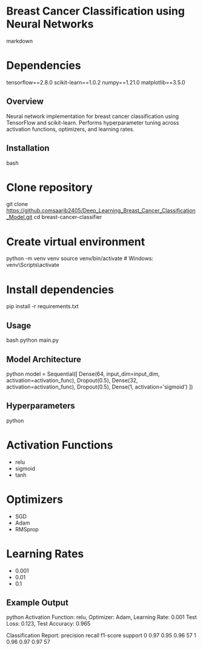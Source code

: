 # Breast Cancer Classification using Neural Networks

markdown
# Dependencies
tensorflow==2.8.0
scikit-learn==1.0.2
numpy==1.21.0
matplotlib==3.5.0


## Overview
Neural network implementation for breast cancer classification using TensorFlow and scikit-learn. Performs hyperparameter tuning across activation functions, optimizers, and learning rates.

## Installation

bash
# Clone repository
git clone https://github.comsaarib2405/Deep_Learning_Breast_Cancer_Classification_Model.git
cd breast-cancer-classifier

# Create virtual environment
python -m venv venv
source venv/bin/activate  # Windows: venv\Scripts\activate

# Install dependencies
pip install -r requirements.txt


## Usage

bash
python main.py


## Model Architecture
python
model = Sequential([
    Dense(64, input_dim=input_dim, activation=activation_func),
    Dropout(0.5),
    Dense(32, activation=activation_func),
    Dropout(0.5),
    Dense(1, activation='sigmoid')
])


## Hyperparameters
python
# Activation Functions
- relu
- sigmoid
- tanh

# Optimizers
- SGD
- Adam
- RMSprop

# Learning Rates
- 0.001
- 0.01
- 0.1


## Example Output
python
Activation Function: relu, Optimizer: Adam, Learning Rate: 0.001
Test Loss: 0.123, Test Accuracy: 0.965

Classification Report:
              precision    recall  f1-score   support
           0       0.97      0.95      0.96        57
           1       0.96      0.97      0.97        57
